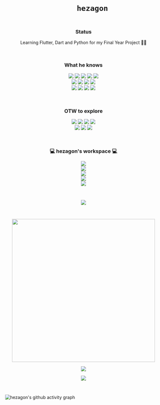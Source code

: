 <h1 align="center">
  <code>
    hezagon
  </code>
</h1>

<!-- STATUS -->
<h3 align='center'>Status</h3>
<p align='center'>
  Learning Flutter, Dart and Python for my Final Year Project 👨‍💻
</p><br/>

<!-- PROGRAMMING LANGUAGE -->
<h3 align='center'>What he knows</h3>
<p align='center'>
  <img src="https://img.shields.io/badge/C-00599C?style=for-the-badge&logo=c&logoColor=white" />
  <img src="https://img.shields.io/badge/C%2B%2B-00599C?style=for-the-badge&logo=c%2B%2B&logoColor=white" />
  <img src="https://img.shields.io/badge/Java-ED8B00?style=for-the-badge&logo=java&logoColor=white" />
  <img src="https://img.shields.io/badge/HTML5-E34F26?style=for-the-badge&logo=html5&logoColor=white" />
  <img src="https://img.shields.io/badge/CSS3-1572B6?style=for-the-badge&logo=css3&logoColor=white" /><br/>
  <img src="https://img.shields.io/badge/JavaScript-323330?style=for-the-badge&logo=javascript&logoColor=F7DF1E" />
  <img src="https://img.shields.io/badge/PHP-777BB4?style=for-the-badge&logo=php&logoColor=white" />
  <img src="https://img.shields.io/badge/Bootstrap-563D7C?style=for-the-badge&logo=bootstrap&logoColor=white" />
  <img src="https://img.shields.io/badge/Laravel-FF2D20?style=for-the-badge&logo=laravel&logoColor=white"/></br>
  <img src="https://img.shields.io/badge/Git-F05032?style=for-the-badge&logo=git&logoColor=white" />
  <img src="https://img.shields.io/badge/MySQL-00000F?style=for-the-badge&logo=mysql&logoColor=white" />
  <img src="https://img.shields.io/badge/C%23-239120?style=for-the-badge&logo=c-sharp&logoColor=white" />
  <img src="https://img.shields.io/badge/Xamarin-3498DB?style=for-the-badge&logo=xamarin&logoColor=white" />
</p><br/>

<!-- PROGRAMMING LANGUAGE -->
<h3 align="center">OTW to explore</h3>
<p align="center">
  <img src="https://img.shields.io/badge/Docker-2CA5E0?style=for-the-badge&logo=docker&logoColor=white" />
  <img src="https://img.shields.io/badge/Vue.js-35495E?style=for-the-badge&logo=vue-dot-js&logoColor=4FC08D" />
  <img src="https://img.shields.io/badge/Node.js-43853D?style=for-the-badge&logo=node-dot-js&logoColor=white" />
  <img src="https://img.shields.io/badge/Flutter-02569B?style=for-the-badge&logo=flutter&logoColor=white" /><br/>
  <img src="https://img.shields.io/badge/Dart-0175C2?style=for-the-badge&logo=dart&logoColor=white" />
  <img src="https://img.shields.io/badge/Python-3776AB?style=for-the-badge&logo=python&logoColor=white" />
  <img src="https://img.shields.io/badge/firebase-ffca28?style=for-the-badge&logo=firebase&logoColor=black" />
</p><br/>

<!-- PC WORKSPACE -->
<h3 align='center'>
   💻 hezagon's workspace 💻
</h3>
<p align='center'>
  <a href="https://linuxmint.com/">
    <img src="https://img.shields.io/badge/Linux_Mint-87CF3E?style=for-the-badge&logo=linux-mint&logoColor=white" />
  </a><br/>
  <a href="https://www.microsoft.com/en-my/windows">
    <img src="https://img.shields.io/badge/windows-%230078D6.svg?&style=for-the-badge&logo=windows&logoColor=white" />
  </a><br/>
  <a href="https://ark.intel.com/content/www/us/en/ark/products/95443/intel-core-i5-7200u-processor-3m-cache-up-to-3-10-ghz.html">
    <img src="https://img.shields.io/badge/intel-core%20i5%207th-%230071C5.svg?&style=for-the-badge&logo=intel&logoColor=white" />  
  </a><br/>
  <img src="https://img.shields.io/badge/RAM-16GB-%230071C5.svg?&style=for-the-badge&logoColor=white" /><br/>
  <a href="https://www.notebookcheck.net/NVIDIA-GeForce-940MX.156033.0.html">
    <img src="https://img.shields.io/badge/nvidia-gt%20940MX-%2376B900.svg?&style=for-the-badge&logo=nvidia&logoColor=white" />
  </a><br/>
</p><br/>

<!-- COMPACT LANGUAGE CAR LAYOUT -->
<p align='center'>
  <img src="https://github-readme-stats.vercel.app/api/top-langs/?username=hezagon&layout=compact" />
</p><br/>

<!-- GITHUB STREAK -->
<p align='center'>
  <img src="https://github-readme-stats.vercel.app/api?username=hezagon&show_icons=true&count_private=true&theme=vision-friendly-dark" width="460" />
</p>

<!-- GITHUB STATS -->
<p align='center'>
  <img src="https://github-readme-streak-stats.herokuapp.com/?user=hezagon&theme=blue-green" />
</p>

<!-- GITHUB TROPHY -->
<p align='center'>
  <a href="#"><img src="https://github-profile-trophy.vercel.app/?username=hezagon&row=1" /></a>
</p><br/>

<!-- GITHUB ACTIVITY GRAPH -->
![hezagon's github activity graph](https://activity-graph.herokuapp.com/graph?username=hezagon&theme=react-dark)
